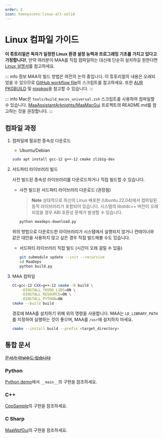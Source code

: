 ```yaml
---
order: 2
icon: teenyicons:linux-alt-solid
---
```


# Linux 컴파일 가이드

**이 튜토리얼은 독자가 일정한 Linux 환경 설정 능력과 프로그래밍 기초를 가지고 있다고 가정합니다!**, 만약 여러분이 MAA를 직접 컴파일하는 대신에 단순히 설치하길 원한다면 [Linux 설명서](../manual/device/linux.md)를 참고하세요.

::: info 정보
MAA의 빌드 방법은 여전히 논의 중입니다. 이 튜토리얼의 내용은 오래되었을 수 있으므로 [GitHub workflow file](https://github.com/MaaAssistantArknights/MaaAssistantArknights/blob/master/.github/workflows/ci.yml#L134)의 스크립트를 참고하세요. 또한 [AUR PKGBUILD](https://aur.archlinux.org/cgit/aur.git/tree/PKGBUILD?h=maa-assistant-arknights) 및 [nixpkgs](https://github.com/NixOS/nixpkgs/blob/nixos-unstable/pkgs/by-name/ma/maa-assistant-arknights/package.nix)을 참고할 수 있습니다.
:::

::: info
Mac은 `tools/build_macos_universal.zsh` 스크립트를 사용하여 컴파일할 수 있습니다. [MaaAssistantArknights/MaaMacGui](https://github.com/MaaAssistantArknights/MaaMacGui) 프로젝트의 README.md를 참고하는 것을 권장합니다.
:::

## 컴파일 과정

1. 컴파일에 필요한 종속성 다운로드

   - Ubuntu/Debian

   ```bash
   sudo apt install gcc-12 g++-12 cmake zlib1g-dev
   ```

2. 서드파티 라이브러리 빌드

   사전 빌드된 종속성 라이브러리를 다운로드하거나 직접 빌드할 수 있습니다.

   - 사전 빌드된 서드파티 라이브러리 다운로드 (권장됨)

     > **Note**
     > 상대적으로 최신의 Linux 배포판 (Ubuntu 22.04)에서 컴파일된 동적 라이브러리가 포함되어 있습니다. 시스템의 libstdc++ 버전이 오래되었을 경우 ABI 호환성 문제가 발생할 수 있습니다.

     ```bash
     python maadeps-download.py
     ```

   위의 방법으로 다운로드한 라이브러리가 시스템에서 실행되지 않거나 컨테이너와 같은 대안을 사용하지 않고 싶은 경우 직접 빌드해볼 수도 있습니다.

   - 서드파티 라이브러리 직접 빌드 (시간이 오래 걸릴 수 있음)

     ```bash
     git submodule update --init --recursive
     cd MaaDeps
     python build.py
     ```

3. MAA 컴파일

   ```bash
   CC=gcc-12 CXX=g++-12 cmake -B build \
       -DINSTALL_THIRD_LIBS=ON \
       -DINSTALL_RESOURCE=ON \
       -DINSTALL_PYTHON=ON
   cmake --build build
   ```

   경로에 MAA를 설치하기 위해 위의 명령을 사용합니다. MAA는 `LD_LIBRARY_PATH`를 지정하여 실행하는 것이 좋으며, MAA를 `/usr`에 설치하지 마세요.

   ```bash
   cmake --install build --prefix <target_directory>
   ```

## 통합 문서

[~~문서가 아닐수도 있습니다~~](../protocol/integration.md)

### Python

[Python demo](https://github.com/MaaAssistantArknights/MaaAssistantArknights/blob/master/src/Python/sample.py)에서 `__main__`의 구현을 참조하세요.

### C++

[CppSample](https://github.com/MaaAssistantArknights/MaaAssistantArknights/blob/master/src/Cpp/main.cpp)의 구현을 참조하세요.

### C Sharp

<!-- Do not use C#, MD003/heading-style: Heading style [Expected: atx; Actual: atx_closed] -->

[MaaWpfGui](https://github.com/MaaAssistantArknights/MaaAssistantArknights/blob/master/src/MaaWpfGui/Main/AsstProxy.cs)의 구현을 참조하세요.
